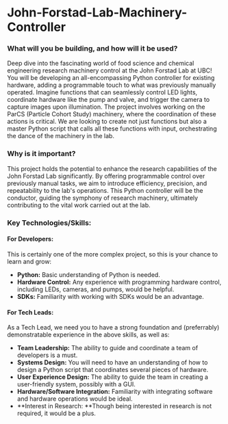 # John-Forstad-Lab-Machinery-Controller

### What will you be building, and how will it be used?

Deep dive into the fascinating world of food science and chemical engineering research machinery control at the John Forstad Lab at UBC! You will be developing an all-encompassing Python controller for existing hardware, adding a programmable touch to what was previously manually operated. Imagine functions that can seamlessly control LED lights, coordinate hardware like the pump and valve, and trigger the camera to capture images upon illumination. The project involves working on the ParCS (Particle Cohort Study) machinery, where the coordination of these actions is critical. We are looking to create not just functions but also a master Python script that calls all these functions with input, orchestrating the dance of the machinery in the lab.

### Why is it important?
This project holds the potential to enhance the research capabilities of the John Forstad Lab significantly. By offering programmable control over previously manual tasks, we aim to introduce efficiency, precision, and repeatability to the lab's operations. This Python controller will be the conductor, guiding the symphony of research machinery, ultimately contributing to the vital work carried out at the lab.

### Key Technologies/Skills:

#### For Developers:

This is certainly one of the more complex project, so this is your chance to learn and grow:

- **Python:** Basic understanding of Python is needed.
- **Hardware Control:** Any experience with programming hardware control, including LEDs, cameras, and pumps, would be helpful.
- **SDKs:** Familiarity with working with SDKs would be an advantage.

#### For Tech Leads:

As a Tech Lead, we need you to have a strong foundation and (preferrably) demonstratable experience in the above skills, as well as:

- **Team Leadership:** The ability to guide and coordinate a team of developers is a must.
- **Systems Design:** You will need to have an understanding of how to design a Python script that coordinates several pieces of hardware.
- **User Experience Design:** The ability to guide the team in creating a user-friendly system, possibly with a GUI.
- **Hardware/Software Integration:** Familiarity with integrating software and hardware operations would be ideal.
- **Interest in Research: **Though being interested in research is not required, it would be a plus.


